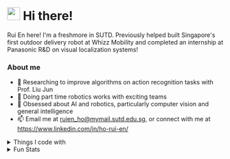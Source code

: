 <!-- ### Hi there 👋 -->
<h1>
  <img src="https://emojis.slackmojis.com/emojis/images/1613285697/12806/meow_attention.png?1613285697", width="30">
  Hi there!
</h1>

Rui En here! I'm a freshmore in SUTD. Previously helped built Singapore's first outdoor delivery robot at Whizz Mobility and completed an internship at Panasonic R&D on visual localization systems!

### About me
- 🔭 Researching to improve algorithms on action recognition tasks with Prof. Liu Jun
- 👯 Doing part time robotics works with exciting teams
- 🌱 Obsessed about AI and robotics, particularly computer vision and general intelligence
- 📫 Email me at ruien_ho@mymail.sutd.edu.sg, or connect with me at https://www.linkedin.com/in/ho-rui-en/
<!-- - <a href="https://www.linkedin.com/in/ho-rui-en/" target="_blank"><img alt="LinkedIn" src="https://img.shields.io/badge/linkedin-%230077B5.svg?&style=for-the-badge&logo=linkedin&logoColor=white" height="25"/></a> -->

<details>
  <summary>Things I code with</summary>
  <br>
  
  Frameworks:<br>
  <img alt="Tensorflow" src="https://img.shields.io/badge/TensorFlow-FF6F00?style=for-the-badge&logo=TensorFlow&logoColor=white" height="25"/>
  <img alt="Keras" src="https://img.shields.io/badge/Keras-D00000?style=for-the-badge&logo=Keras&logoColor=white" height="25"/>
  <img alt="PyTorch" src="https://img.shields.io/badge/PyTorch-%23EE4C2C.svg?style=for-the-badge&logo=PyTorch&logoColor=white" height="25"/>
  <img alt="ROS2" src="https://img.shields.io/badge/ROS2-212e4a?style=for-the-badge&logo=ROS&logoColor=white" height="25"/>
  <img alt="Docker" src="https://img.shields.io/badge/Docker-46a2f1?style=for-the-badge&logo=docker&logoColor=white" height="25"/>
  <img alt="Flutter" src="https://img.shields.io/badge/Flutter-02569B?style=for-the-badge&logo=flutter&logoColor=white" height="25"/>
  <br>
  
  Languages:<br>
  <img alt="Python" src="https://img.shields.io/badge/python-3776AB.svg?&style=for-the-badge&logo=python&logoColor=white" height="25"/>
  <img alt="Kotlin" src="https://img.shields.io/badge/Kotlin-0095D5?&style=for-the-badge&logo=kotlin&logoColor=white" height="25"/>
  <img alt="Dart" src="https://img.shields.io/badge/dart-%230175C2.svg?style=for-the-badge&logo=dart&logoColor=white" height="25"/>
  <img alt="C++" src="https://img.shields.io/badge/c++-%2300599C.svg?style=for-the-badge&logo=c%2B%2B&logoColor=white" height="25"/>
  <br>
  
</details>

<details>
  <summary>Fun Stats</summary>
  <img alt="Rui En's Github stats" img src="https://github-readme-stats.vercel.app/api?username=rehohoho&count_private=true&theme=tokyonight&line_height=40"/>
  <img alt="Rui En's Top Langs" src="https://github-readme-stats.vercel.app/api/top-langs/?username=rehohoho&count_private=true&theme=tokyonight&hide=HTML"/>
<!--   <img alt="Rui En's Top Langs" src="https://github-readme-stats.vercel.app/api/top-langs/?username=rehohoho&layout=compact&langs_count=10&theme=tokyonight"/> -->
  
  <img alt="Rui En's streak" img src="http://github-readme-streak-stats.herokuapp.com?user=rehohoho&theme=highcontrast&hide_border=true"/>
</details>


<!--
**rehohoho/rehohoho** is a ✨ _special_ ✨ repository because its `README.md` (this file) appears on your GitHub profile.

Here are some ideas to get you started:

- 🔭 I’m currently working on ...
- 🌱 I’m currently learning ...
- 👯 I’m looking to collaborate on ...
- 🤔 I’m looking for help with ...
- 💬 Ask me about ...
- 📫 How to reach me: ...
- 😄 Pronouns: ...
- ⚡ Fun fact: ...
-->
